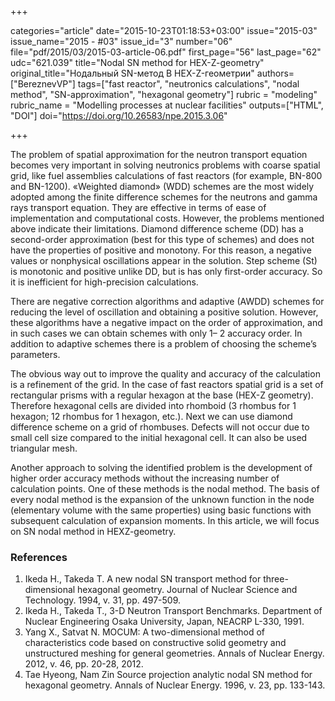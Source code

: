 +++

categories="article"
date="2015-10-23T01:18:53+03:00"
issue="2015-03"
issue_name="2015 - #03"
issue_id="3"
number="06"
file="pdf/2015/03/2015-03-article-06.pdf"
first_page="56"
last_page="62"
udc="621.039"
title="Nodal SN method for HEX-Z-geometry"
original_title="Нодальный SN-метод В HEX-Z-геометрии"
authors=["BereznevVP"]
tags=["fast reactor", "neutronics calculations", "nodal method", "SN-approximation", "hexagonal geometry"]
rubric = "modeling"
rubric_name = "Modelling processes at nuclear facilities"
outputs=["HTML", "DOI"]
doi="https://doi.org/10.26583/npe.2015.3.06"

+++

The problem of spatial approximation for the neutron transport equation becomes very important in solving neutronics problems with coarse spatial grid, like fuel assemblies calculations of fast reactors (for example, BN-800 and BN-1200). «Weighted diamond» (WDD) schemes are the most widely adopted among the finite difference schemes for the neutrons and gamma rays transport equation. They are effective in terms of ease of implementation and computational costs. However, the problems mentioned above indicate their limitations. Diamond difference scheme (DD) has a second-order approximation (best for this type of schemes) and does not have the properties of positive and monotony. For this reason, a negative values or nonphysical oscillations appear in the solution. Step scheme (St) is monotonic and positive unlike DD, but is has only first-order accuracy. So it is inefficient for high-precision calculations.

There are negative correction algorithms and adaptive (AWDD) schemes for reducing the level of oscillation and obtaining a positive solution. However, these algorithms have a negative impact on the order of approximation, and in such cases we can obtain schemes with only 1– 2 accuracy order. In addition to adaptive schemes there is a problem of choosing the scheme’s parameters.

The obvious way out to improve the quality and accuracy of the calculation is a refinement of the grid. In the case of fast reactors spatial grid is a set of rectangular prisms with a regular hexagon at the base (HEX-Z geometry). Therefore hexagonal cells are divided into rhomboid (3 rhombus for 1 hexagon; 12 rhombus for 1 hexagon, etc.). Next we can use diamond difference scheme on a grid of rhombuses. Defects will not occur due to small cell size compared to the initial hexagonal cell. It can also be used triangular mesh.

Another approach to solving the identified problem is the development of higher order accuracy methods without the increasing number of calculation points. One of these methods is the nodal method. The basis of every nodal method is the expansion of the unknown function in the node (elementary volume with the same properties) using basic functions with subsequent calculation of expansion moments. In this article, we will focus on SN nodal method in HEXZ-geometry.

### References

1. Ikeda H., Takeda T. A new nodal SN transport method for three-dimensional hexagonal geometry. Journal of Nuclear Science and Technology. 1994, v. 31, pp. 497-509.
2. Ikeda H., Takeda T., 3-D Neutron Transport Benchmarks. Department of Nuclear Engineering Osaka University, Japan, NEACRP L-330, 1991.
3. Yang X., Satvat N. MOCUM: A two-dimensional method of characteristics code based on constructive solid geometry and unstructured meshing for general geometries. Annals of Nuclear Energy. 2012, v. 46, pp. 20-28, 2012.
4. Tae Hyeong, Nam Zin Source projection analytic nodal SN method for hexagonal geometry. Annals of Nuclear Energy. 1996, v. 23, pp. 133-143.